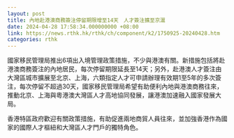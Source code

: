 ```yaml
---
layout: post
title: 內地赴港澳商務簽注停留期限增至14天　人才簽注擴至京滬
date: 2024-04-28 17:58:34.000000000 +08:00
link: https://news.rthk.hk/rthk/ch/component/k2/1750925-20240428.htm
categories: rthk
---
```


國家移民管理局推出6項出入境管理政策措施，不少與港澳有關。新措施包括將赴港澳商務簽注的內地居民，每次停留期限延長至14天；另外，赴港澳人才簽注由大灣區城市擴展至北京、上海，六類指定人才可申請辦理有效期1至5年的多次簽注，每次停留不超過30天，國家移民管理局希望有助便利內地與港澳商務往來，推動北京、上海與粵港澳大灣區人才高地協同發展，讓港澳加速融入國家發展大局。

​香港特區政府歡迎有關政策措施，有助促進兩地商貿人員往來，並加強香港作為國家的國際人才樞紐和大灣區人才門戶的獨特角色。
